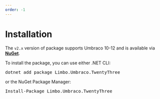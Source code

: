 ```yaml
---
order: -1
---
```


# Installation

The `v2.x` version of package supports Umbraco 10-12 and is available via [**NuGet**](https://www.nuget.org/packages/Limbo.Umbraco.TwentyThree).

<div class="installation" version="2">
    <p>To install the package, you can use either .NET CLI:</p>
    <div class="highlight"><pre>dotnet add package Limbo.Umbraco.TwentyThree</pre></div>
    <p>or the NuGet Package Manager:</p>
    <div class="highlight"><pre>Install-Package Limbo.Umbraco.TwentyThree</pre></div>
</div>
